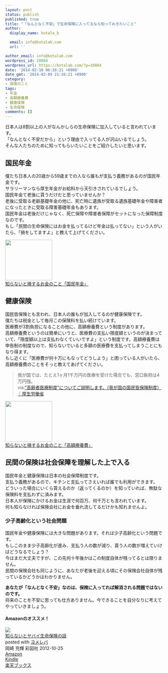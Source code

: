```yaml
---
layout: post
status: publish
published: true
title: "「なんとなく不安」で生命保険に入ってるなら知っておきたいこと"
author:
  display_name: kotala_b

  email: info@kotalab.com
  url: ''

author_email: info@kotalab.com
wordpress_id: 10804
wordpress_url: https://kotalab.com/?p=10804
date: '2014-02-10 06:26:21 +0900'
date_gmt: '2014-02-09 21:26:21 +0900'
category:
- 保険のこと
tags:
- 年金
- 高額療養費
- 健康保険
- 生命保険
comments: []
---
```

<p>日本人は8割以上の人がなんかしらの生命保険に加入していると言われています。<br />
「なんとなく不安だから」という理由で入ってる人が沢山いるでしょう。<br />
そんな人たちのために知ってもらいたいことをご紹介したいと思います。<br />
<!--more--></p>
<h2>国民年金</h2>
<p>僕たち日本人の20歳から59歳までの人なら誰もが支払う義務があるのが国民年金です。<br />
サラリーマンなら厚生年金がお給料から天引きされているでしょう。<br />
国民年金て老後に貰うだけだと思っていませんか？<br />
老後に受取る老齢基礎年金の他に、死亡時に遺族が受取る遺族基礎年金や障害者になったときに受取る障害基礎年金もあります。<br />
国民年金は老後だけじゃなく、死亡保障や障害者保障がセットになった保障制度なのです。<br />
もし「民間の生命保険にはお金を払ってるけど年金は払ってない」という人がいたら、「損をしてますよ」と教えて上げてください。</p>
<div class="shht">
<div class="shhtimg"><a href="https://kotalab.com/money-nenkin" target="_blank"><img src="https://kotalab.com/wp-content/uploads/money-nenkin_140208-546x361.jpg" alt="" width="150" height="130" /></a></div>
<div class="shhttext"><a href="https://kotalab.com/money-nenkin" target="_blank">知らないと損するお金のこと「国民年金」</a><span class="removed_link" title="http://b.hatena.ne.jp/entry/https://kotalab.com/money-nenkin"><img border="0" src="http://b.hatena.ne.jp/entry/image/https://kotalab.com/money-nenkin" alt="" /></span></div>
</div>
<div class="clear"></div>
<h2>健康保険</h2>
<p>国民皆保険とも言われ、日本人の誰もが加入してるのが健康保険です。<br />
僕たちは税金として毎月この保険料を払い続けています。<br />
医療費が3割負担になることの他に、高額療養費という制度があります。<br />
高額療養費というのは簡単にいうと、医療費の支払い限度額というのが決まっていて、「限度額以上は支払わなくていいですよ」という制度です。高額療養費は申告制の制度なので、知らないでいると多額の医療費を支払ってしまうことにもなり得ます。<br />
もし近くに「医療費が何十万にもなってどうしよう」と困っている人がいたら、高額療養費のことをそっと教えてあげてください。</p>
<blockquote><p>我が国では、たとえ1ヶ月1千万円の医療を受けた場合でも、窓口負担は4万円強。<br />
via:<a href="http://www.mhlw.go.jp/bunya/shakaihosho/iryouseido01/info02d-23.html" target="_blank">&ldquo;高齢者医療制度&rdquo;についてご説明します。（我が国の国民皆保険制度）｜厚生労働省</a><a href="http://b.hatena.ne.jp/entry/http://www.mhlw.go.jp/bunya/shakaihosho/iryouseido01/info02d-23.html" target="_blank"><img border="0" src="http://b.hatena.ne.jp/entry/image/http://www.mhlw.go.jp/bunya/shakaihosho/iryouseido01/info02d-23.html" alt="" /></a></p></blockquote>
<div class="shht">
<div class="shhtimg"><a href="https://kotalab.com/money-kougakuryoyohi" target="_blank"><img src="https://kotalab.com/wp-content/uploads/money_130719-448x336.jpg" alt="" width="150" height="130" /></a></div>
<div class="shhttext"><a href="https://kotalab.com/money-kougakuryoyohi" target="_blank">知らないと損するお金のこと「高額療養費」</a><span class="removed_link" title="http://b.hatena.ne.jp/entry/https://kotalab.com/money-kougakuryoyohi"><img border="0" src="http://b.hatena.ne.jp/entry/image/https://kotalab.com/money-kougakuryoyohi" alt="" /></span></div>
</div>
<div class="clear"></div>
<h2>民間の保険は社会保障を理解した上で入る</h2>
<p>国民年金と健康保険は日本の社会保障制度です。<br />
支払う義務があるので、キチンと支払ってさえいれば誰でも利用ができます。<br />
どういった場合にいくら貰えるのか（返ってくるのか）を知っていれば、無駄な保険料を支払わずに済みます。<br />
日本人が保険にかけるお金は生涯で何百万、何千万とも言われています。<br />
何も知らなければ保険会社にお金を垂れ流してるだけかも知れませんよ。</p>
<h3>少子高齢化という社会問題</h3>
<p>国民年金や健康保険には大きな問題があります。それは少子高齢化という問題です。<br />
もしこのまま少子高齢化が進み、支払う人の数が減り、貰う人の数が増えていけばどうなるでしょう？<br />
今はまだ大丈夫ですが、この先何十年後かはこの制度自体が残ってるとは限りません。<br />
民間の保険会社も同じように、あなたが老後を迎える頃にその保険会社自体が残っているかどうかはわかりません。</p>
<p><strong>あなたが「なんとなく不安」なのは、保険に入ってれば解消される問題ではないのです。</strong><br />
将来のことを不安に思っても仕方ありません。今できることを自分なりに考えてやっていきましょう。</p>
<h4 class="aam">Amazonのオススメ！</h4>
<div class="booklink-box">
<div class="booklink-image"><a href="http://www.amazon.co.jp/exec/obidos/asin/4883928896/same-22/" rel="nofollow" target="_blank"><img src="http://ecx.images-amazon.com/images/I/416JM23jyVL._SL160_.jpg" style="border: none;" /></a></div>
<div class="booklink-info">
<div class="booklink-name"><a href="http://www.amazon.co.jp/exec/obidos/asin/4883928896/same-22/" rel="nofollow" target="_blank">知らないとヤバイ生命保険の話</a>
<div class="booklink-powered-date">posted with <a href="http://yomereba.com" rel="nofollow" target="_blank">ヨメレバ</a></div>
</div>
<div class="booklink-detail">岡崎 充輝 彩図社 2012-10-25    </div>
<div class="booklink-link2">
<div class="shoplinkamazon"><a href="http://www.amazon.co.jp/exec/obidos/asin/4883928896/same-22/" rel="nofollow" target="_blank" title="アマゾン" >Amazon</a></div>
<div class="shoplinkkindle"><a href="http://www.amazon.co.jp/gp/search?keywords=%92m%82%E7%82%C8%82%A2%82%C6%83%84%83o%83C%90%B6%96%BD%95%DB%8C%AF%82%CC%98b&__mk_ja_JP=%83J%83%5E%83J%83i&url=node%3D2275256051&tag=same-22" rel="nofollow" target="_blank" >Kindle</a></div>
<div class="shoplinkrakuten"><a href="http://c.af.moshimo.com/af/c/click?a_id=374941&p_id=56&pc_id=56&pl_id=637&s_v=b5Rz2P0601xu&url=http%3A%2F%2Fbooks.rakuten.co.jp%2Frb%2F12070360%2F" rel="nofollow" target="_blank" title="楽天ブックス" >楽天ブックス</a></div>
</p></div>
</div>
<div class="booklink-footer"></div>
</div>
